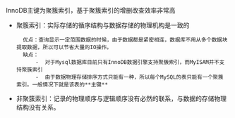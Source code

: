InnoDB主键为聚簇索引，基于聚簇索引的增删改查效率非常高
- 聚簇索引：实际存储的循序结构与数据存储的物理机构是一致的

        优点：查询显示一定范围数据的时候，由于数据都是紧密相连，数据库不用从多个数据块提取数据，所以可以节省大量的IO操作。
        缺点：
            -  对于Mysql数据库目前只有InnoDB数据引擎支持聚簇索引，而MyISAM并不支持聚簇索引
            -  由于数据物理存储排序方式只能有一种，所以每个MySQL的表只能有一个聚簇索引。一般情况下就是该表的**主键**
        
- 非聚簇索引：记录的物理顺序与逻辑顺序没有必然的联系，与数据的存储物理结构没有关系。


